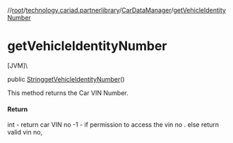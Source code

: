 //[root](../../../index.md)/[technology.cariad.partnerlibrary](../index.md)/[CarDataManager](index.md)/[getVehicleIdentityNumber](get-vehicle-identity-number.md)

# getVehicleIdentityNumber

[JVM]\

public [String](https://docs.oracle.com/javase/8/docs/api/java/lang/String.html)[getVehicleIdentityNumber](get-vehicle-identity-number.md)()

This method returns the Car VIN Number.

#### Return

int - return car VIN no -1 - if permission to access the vin no . else return valid vin no,
